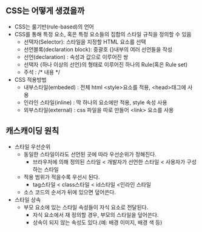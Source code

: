 ## CSS는 어떻게 생겼을까
- CSS는 룰기반(rule-based)의 언어
- CSS를 통해 특정 요소, 혹은 특정 요소들의 집합의 스타일 규칙을 정의할 수 있음
  - 선택자(Selector): 스타일을 지정할 HTML 요소를 선택
  - 선언블록(declaration block): 중괄호 {}내부의 여러 선언들을 작성
  - 선언(declaration) : 속성과 값으로 이루어진 쌍
  - 선택자 {하나 이상의 선언}의 형태로 이루어진 하나의 Rule(혹은 Rule set)
  - 주석 : /* 내용 */
- CSS 적용방법
  - 내부스타일(embeded) : 전체 html &lt;style&gt;요소를 적용, &lt;head&gt;태그에 사용
  - 인라인 스타일(inline) : 딱 하나의 요소에만 적용, style 속성 사용
  - 외부스타일(external) : css 파일을 따로 만들어 &lt;link&gt; 요소를 사용

## 캐스캐이딩 원칙
- 스타일 우선순위
  - 동일한 스타일이라도 선언된 곳에 따라 우선순위가 정해진다.
    - 브라우저에 의해 정의된 스타일 < 개발자가 선언한 스타일 < 사용자가 구성하는 스타일
  - 적용 범위가 적을수록 우선시 된다.
    - tag스타일 < class스타일 < id스타일 <인라인 스타일
  - 소스 코드의 순서가 뒤에 있으면 덮어쓴다.
- 스타일 상속
  - 부모 요소에 있는 스타일 속성들이 자식 요소로 전달된다.
    - 자식 요소에서 재 정의할 경우, 부모의 스타일을 덮어쓴다.
    - 상속이 되지 않는 속성도 있다.(예: 배경 이미지, 배경 색 등)

